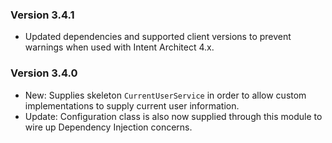 ### Version 3.4.1

- Updated dependencies and supported client versions to prevent warnings when used with Intent Architect 4.x.

### Version 3.4.0

- New: Supplies skeleton `CurrentUserService` in order to allow custom implementations to supply current user information.
- Update: Configuration class is also now supplied through this module to wire up Dependency Injection concerns.